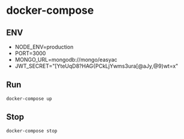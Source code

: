 # docker-compose

## ENV
- NODE_ENV=production
- PORT=3000
- MONGO_URL=mongodb://mongo/easyac
- JWT_SECRET="[YteUqD8?HAG{PCkLjYwms3ura[@aJy,@9)wt=x"

## Run
```
docker-compose up
```

## Stop
```
docker-compose stop
```